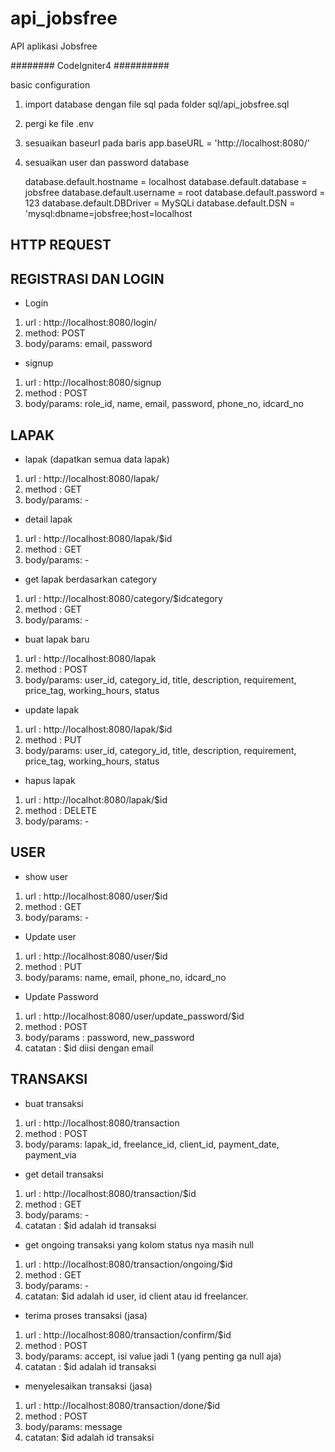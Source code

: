 # api_jobsfree
API aplikasi Jobsfree

######## CodeIgniter4 ##########

basic configuration
1.  import database dengan file sql pada folder sql/api_jobsfree.sql
2.  pergi ke file .env
3.  sesuaikan baseurl pada baris app.baseURL = 'http://localhost:8080/'
4.  sesuaikan user dan password database

    database.default.hostname = localhost
    database.default.database = jobsfree
    database.default.username = root
    database.default.password = 123
    database.default.DBDriver = MySQLi
    database.default.DSN = 'mysql:dbname=jobsfree;host=localhost

## HTTP REQUEST

## REGISTRASI DAN LOGIN 

- Login
1. url : http://localhost:8080/login/
2. method: POST
3. body/params: email, password

- signup
1. url : http://localhost:8080/signup
2. method : POST
3. body/params: role_id, name, email, password, phone_no, idcard_no


## LAPAK

- lapak (dapatkan semua data lapak)
1. url : http://localhost:8080/lapak/
2. method : GET
3. body/params: -

- detail lapak
1. url : http://localhost:8080/lapak/$id
2. method : GET
3. body/params: -

- get lapak berdasarkan category
1. url : http://localhost:8080/category/$idcategory 
2. method : GET
3. body/params: -

- buat lapak baru
1. url : http://localhost:8080/lapak
2. method : POST
3. body/params: user_id, category_id, title, description, requirement, price_tag, working_hours, status

- update lapak
1. url : http://localhost:8080/lapak/$id
2. method : PUT
3. body/params: user_id, category_id, title, description, requirement, price_tag, working_hours, status

- hapus lapak
1. url : http://localhot:8080/lapak/$id
2. method : DELETE
3. body/params: -

## USER

- show user
1. url : http://localhost:8080/user/$id
2. method : GET
3. body/params: -

- Update user
1. url : http://localhost:8080/user/$id
2. method : PUT
3. body/params: name, email,  phone_no, idcard_no

- Update Password
1. url : http://localhost:8080/user/update_password/$id
2. method : POST
3. body/params : password, new_password
4. catatan : $id diisi dengan email

## TRANSAKSI

- buat transaksi 
1. url : http://localhost:8080/transaction
2. method : POST
3. body/params: lapak_id, freelance_id, client_id, payment_date, payment_via

- get detail transaksi
1. url : http://localhost:8080/transaction/$id
2. method : GET
3. body/params: -
4. catatan : $id adalah id transaksi

- get ongoing transaksi yang kolom status nya masih null
1. url : http://localhost:8080/transaction/ongoing/$id
2. method : GET
3. body/params: -
4. catatan: $id adalah id user, id client atau id freelancer. 

- terima proses transaksi (jasa)
1. url : http://localhost:8080/transaction/confirm/$id 
2. method : POST
3. body/params: accept, isi value jadi 1 (yang penting ga null aja)
4. catatan : $id adalah id transaksi

- menyelesaikan transaksi (jasa)
1. url : http://localhost:8080/transaction/done/$id
2. method : POST
3. body/params: message
4. catatan: $id adalah id transaksi
